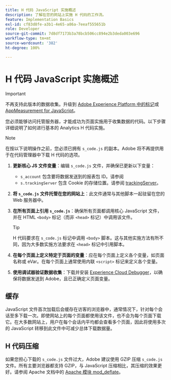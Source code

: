 ```yaml
---
title: H 代码 JavaScript 实施概述
description: 了解在您的网站上实施 H 代码的工作流。
feature: Implementation Basics
exl-id: cf83d8fe-a3b1-4e65-a86a-7eeaf555651b
role: Developer
source-git-commit: 7d8df7173b3a78bcb506cc894e2b3deda003e696
workflow-type: tm+mt
source-wordcount: '382'
ht-degree: 100%

---
```


# H 代码 JavaScript 实施概述

>[!IMPORTANT]
>
>不再支持此版本的数据收集。升级到 [Adobe Experience Platform 中的标记](../../launch/overview.md)或 [AppMeasurement for JavaScript](../overview.md)。

您必须能够访问托管服务器，才能成功为页面实施用于收集数据的代码。以下步骤详细说明了如何进行基本的 Analytics H 代码实施。

>[!NOTE]
>
>在按以下说明操作之前，您必须已拥有 `s_code.js` 的副本。Adobe 将不再提供用于在代码管理器中下载 H 代码的选项。

1. **更新核心 JS 文件变量**：编辑 `s_code.js` 文件，并确保已更新以下变量：
   * `s_account` 包含要将数据发送到的报表包 ID。请参阅
   * `s.trackingServer` 包含 Cookie 的存储位置。请参阅 [trackingServer](../../vars/config-vars/trackingserver.md)。
1. **将 `s_code.js` 文件托管在您的网站上**：此文件通常与其他脚本一起驻留在您的 Web 服务器中。
1. **在所有页面上引用 `s_code.js`**：确保所有页面都调用核心 JavaScript 文件，并在 HTML `<body>` 标记（而非 `<head>` 标记）中调用该文件。

   >[!TIP]
   >
   > H 代码要求在 `s_code.js` 标记中调用 `<body>` 脚本。这与其他实施方法有所不同，因为大多数实施方法要求在 `<head>` 标记中引用脚本。
1. **在每个页面上定义特定于页面的变量**：应在每个页面上定义各个变量，如页面名称或 eVar。在每个页面上通常使用内联 `<script>` 标记来定义各个变量。
1. **使用调试器验证数据收集**：下载并安装 [Experience Cloud Debugger](../../validate/debugger.md)，以确保将数据发送到 Adobe，且已正确定义页面变量。

## 缓存

JavaScript 文件首次加载后会缓存在访客的浏览器中，通常情况下，针对每个会话至多下载一次。即使网站上的每个页面都使用该文件，也不会为每个页面下载它。在大多数网站上，用户在每个会话内平均都会查看多个页面，因此将使用多次的 JavaScript 转移到此文件中可减少总体下载数据量。

## H 代码压缩

如果您担心下载的 `s_code.js` 文件过大，Adobe 建议使用 GZIP 压缩 `s_code.js` 文件。所有主要浏览器都支持 GZIP，与 JavaScript 压缩相比，其压缩的效果更好。请参阅 Apache 文档中的 [Apache 模块 mod_deflate](https://httpd.apache.org/docs/current/mod/mod_deflate.html)。
